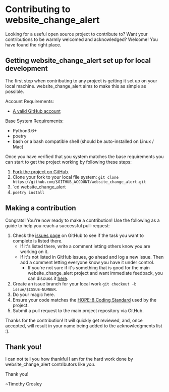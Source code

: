 Contributing to website_change_alert
========

Looking for a useful open source project to contribute to?
Want your contributions to be warmly welcomed and acknowledged?
Welcome! You have found the right place.

## Getting website_change_alert set up for local development
The first step when contributing to any project is getting it set up on your local machine. website_change_alert aims to make this as simple as possible.

Account Requirements:

- [A valid GitHub account](https://github.com/join)

Base System Requirements:

- Python3.6+
- poetry
- bash or a bash compatible shell (should be auto-installed on Linux / Mac)

Once you have verified that you system matches the base requirements you can start to get the project working by following these steps:

1. [Fork the project on GitHub](https://github.com/timothycrosley/website_change_alert/fork).
2. Clone your fork to your local file system:
    `git clone https://github.com/$GITHUB_ACCOUNT/website_change_alert.git`
3. `cd website_change_alert
4. `poetry install`

## Making a contribution
Congrats! You're now ready to make a contribution! Use the following as a guide to help you reach a successful pull-request:

1. Check the [issues page](https://github.com/timothycrosley/website_change_alert/issues) on GitHub to see if the task you want to complete is listed there.
    - If it's listed there, write a comment letting others know you are working on it.
    - If it's not listed in GitHub issues, go ahead and log a new issue. Then add a comment letting everyone know you have it under control.
        - If you're not sure if it's something that is good for the main website_change_alert project and want immediate feedback, you can discuss it [here](https://gitter.im/timothycrosley/website_change_alert).
2. Create an issue branch for your local work `git checkout -b issue/$ISSUE-NUMBER`.
3. Do your magic here.
4. Ensure your code matches the [HOPE-8 Coding Standard](https://github.com/hugapi/HOPE/blob/master/all/HOPE-8--Style-Guide-for-Hug-Code.md#hope-8----style-guide-for-hug-code) used by the project.
5. Submit a pull request to the main project repository via GitHub.

Thanks for the contribution! It will quickly get reviewed, and, once accepted, will result in your name being added to the acknowledgments list :).

## Thank you!
I can not tell you how thankful I am for the hard work done by website_change_alert contributors like *you*.

Thank you!

~Timothy Crosley

